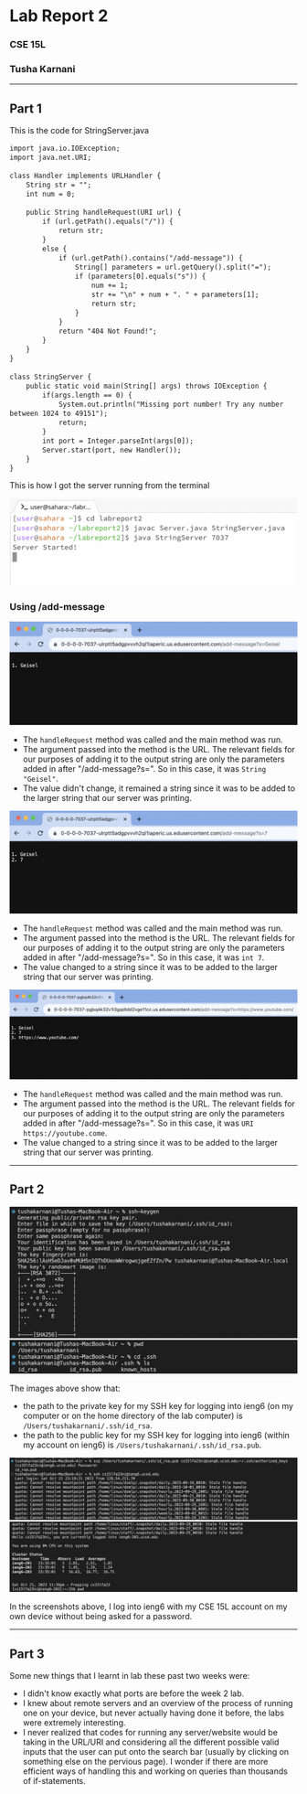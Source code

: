 # Lab Report 2
### CSE 15L 
### Tusha Karnani

---

## **Part 1**

This is the code for StringServer.java

```
import java.io.IOException;
import java.net.URI;

class Handler implements URLHandler {
    String str = ""; 
    int num = 0;

    public String handleRequest(URI url) {
        if (url.getPath().equals("/")) {
            return str;
        }
        else {
            if (url.getPath().contains("/add-message")) {
                String[] parameters = url.getQuery().split("=");
                if (parameters[0].equals("s")) {
                    num += 1;
                    str += "\n" + num + ". " + parameters[1];
                    return str;
                }
            }
            return "404 Not Found!";
        }
    }
}

class StringServer {
    public static void main(String[] args) throws IOException {
        if(args.length == 0) {
            System.out.println("Missing port number! Try any number between 1024 to 49151");
            return;
        }
        int port = Integer.parseInt(args[0]);
        Server.start(port, new Handler());
    }
}
```

This is how I got the server running from the terminal

![Image](startserver.png)

### Using /add-message

![Image](word.png)

- The `handleRequest` method was called and the main method was run.
- The argument passed into the method is the URL. The relevant fields for our purposes of adding it to the output string are only the parameters added in after "/add-message?s=". So in this case, it was `String "Geisel"`.
- The value didn't change, it remained a string since it was to be added to the larger string that our server was printing.

![Image](number.png)

- The `handleRequest` method was called and the main method was run.
- The argument passed into the method is the URL. The relevant fields for our purposes of adding it to the output string are only the parameters added in after "/add-message?s=". So in this case, it was `int 7`.
- The value changed to a string since it was to be added to the larger string that our server was printing.

![Image](URI.png)

- The `handleRequest` method was called and the main method was run.
- The argument passed into the method is the URL. The relevant fields for our purposes of adding it to the output string are only the parameters added in after "/add-message?s=". So in this case, it was `URI https://youtube.come`.
- The value changed to a string since it was to be added to the larger string that our server was printing.

---

## **Part 2**

![Image](pathh.png)
![Image](path.png)

The images above show that:
- the path to the private key for my SSH key for logging into ieng6 (on my computer or on the home directory of the lab computer) is `/Users/tushakarnani/.ssh/id_rsa`.
- the path to the public key for my SSH key for logging into ieng6 (within my account on ieng6) is `/Users/tushakarnani/.ssh/id_rsa.pub`.

![Image](nopassword.png)
![Image](nop.png)

In the screenshots above, I log into ieng6 with my CSE 15L account on my own device without being asked for a password.

---

## **Part 3**

Some new things that I learnt in lab these past two weeks were:
- I didn't know exactly what ports are before the week 2 lab.
- I knew about remote servers and an overview of the process of running one on your device, but never actually having done it before, the labs were extremely interesting.
- I never realized that codes for running any server/website would be taking in the URL/URI and considering all the different possible valid inputs that the user can put onto the search bar (usually by clicking on something else on the pervious page). I wonder if there are more efficient ways of handling this and working on queries than thousands of if-statements.
